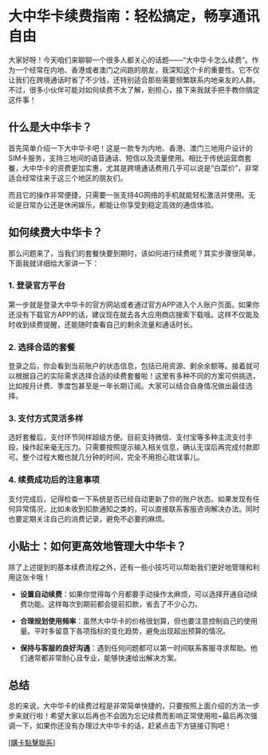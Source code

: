 # 大中华卡续费指南：轻松搞定，畅享通讯自由

大家好呀！今天咱们来聊聊一个很多人都关心的话题——“大中华卡怎么续费”。作为一个经常在内地、香港或者澳门之间跑的朋友，我深知这个卡的重要性。它不仅让我们在跨境通话时省了不少钱，还特别适合那些需要频繁联系内地亲友的人群。不过，很多小伙伴可能对如何续费不太了解，别担心，接下来我就手把手教你搞定这件事！

## 什么是大中华卡？

首先简单介绍一下大中华卡吧！这是一款专为内地、香港、澳门三地用户设计的SIM卡服务，支持三地间的语音通话、短信以及流量使用。相比于传统运营商套餐，大中华卡的资费更加实惠，尤其是跨境通话费用几乎可以说是“白菜价”，非常适合经常往来于这三个地区的朋友们。

而且它的操作非常便捷，只需要一张支持4G网络的手机就能轻松激活并使用。无论是日常办公还是休闲娱乐，都能让你享受到稳定高效的通信体验。

## 如何续费大中华卡？

那么问题来了，当我们的套餐快要到期时，该如何进行续费呢？其实步骤很简单，下面我就详细给大家讲一下：

### 1. 登录官方平台

第一步就是登录大中华卡的官方网站或者通过官方APP进入个人账户页面。如果你还没有下载官方APP的话，建议现在就去各大应用商店搜索下载哦。这样不仅能及时收到续费提醒，还能随时查看自己的剩余流量和通话时长。

### 2. 选择合适的套餐

登录之后，你会看到当前账户的状态信息，包括已用资源、剩余余额等。接着就可以根据自己的实际需求选择合适的续费套餐啦！这里有多种不同的方案可供挑选，比如按月计费、季度包甚至是一年长期订阅。大家可以结合自身情况做出最佳选择。

### 3. 支付方式灵活多样

选好套餐后，支付环节同样超级方便。目前支持微信、支付宝等多种主流支付手段，操作起来毫无压力。只需要按照提示输入相关信息，确认无误后再完成付款即可。整个过程大概也就几分钟的时间，完全不用担心耽误事儿。

### 4. 续费成功后的注意事项

支付完成后，记得检查一下系统是否已经自动更新了你的账户状态。如果发现有任何异常情况，比如未收到扣款通知之类的，可以直接联系客服咨询解决办法。同时也要定期关注自己的消费记录，避免不必要的麻烦。

## 小贴士：如何更高效地管理大中华卡？

除了上述提到的基本续费流程之外，还有一些小技巧可以帮助我们更好地管理和利用这张卡哦！

- **设置自动续费**：如果你觉得每个月都要手动操作太麻烦，可以选择开通自动续费功能。这样每次到期前都会提前扣款，省去了不少心力。
  
- **合理规划使用频率**：虽然大中华卡的价格很划算，但也要注意控制自己的使用量。平时多留意下各项指标的变化趋势，避免出现超出预算的情况。

- **保持与客服的良好沟通**：遇到任何问题都可以第一时间联系客服寻求帮助。他们通常都非常耐心且专业，能够快速给出解决方案。

## 总结

总的来说，大中华卡的续费过程是非常简单快捷的，只要按照上面介绍的方法一步步来就行啦！希望大家以后再也不会因为忘记续费而影响正常使用啦~最后再次强调一下，如果你还没有办理过大中华卡的话，赶紧点击下方链接订购吧！

[[購卡點擊聯系](https://t.me/s/esim1088)]